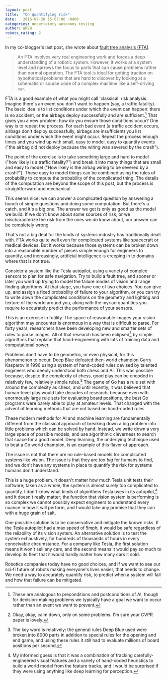 ```yaml
---
layout: post
title:  "On quantifying risk"
date:   2016-07-28 15:07:00 -0400
categories: uncertainty autonomy testing 
author: WRVB
robots_rating: 2
---
```


In my co-blogger's last post, she wrote about [fault tree analysis (FTA)][fta].

> An FTA involves very real engineering work and forces a deep understanding of
> a robotic system. However, it works at a system level and narrows the focus
> to parts that can cause problems rather than normal operation. The FTA tool is
> ideal for getting traction on hypothetical problems that are hard to discover
> by looking at a schematic or source code of a complex machine like a
> self-driving car. 

FTA is a good example of what you might call 'classical' risk analysis. Imagine
there's an event you don't want to happen (say, a traffic fatality). The
basic idea is to list conditions under which the event can happen: there is no
accident, or the airbags deploy successfully and are sufficient.[^ai-terms] That
gives you a new problem: how do you ensure those conditions occur? One way is to
repeat the process. For each bad event (a traffic accident occurs, airbags don't
deploy successfully, airbags are insufficient) you list conditions under which
the event might occur. Repeat the process enough times and you wind up with
small, easy to model, easy to quantify events ("the airbag did not deploy
because the wiring was severed by the crash").

[^ai-terms]: These are analogous to preconditions and postconditions of AI,
    though for decision-making problems we typically have a goal we want to
    occur rather than an event we want to prevent.

The point of the exercise is to take something large and hard to model ("how
likely is a traffic fatality?") and break it into many things that are small and
easy to model ("How likely is the airbag wiring to be severed by a crash?").
These easy to model things can be combined using the rules of probability to
compute the probability of the complicated thing. The details of the computation
are beyond the scope of this post, but the process is straightforward and
mechanical.

This seems nice: we can answer a complicated question by answering a bunch of
simple questions and doing some computation. But there's a catch, and it's a big
one. The answer we get is only as good as the model we build.  If we don't
know about some sources of risk, or we mischaracterize the risk from the
ones we *do* know about, our answer can be completely wrong.

That's not a big deal for the kinds of systems industry has traditionally dealt
with. FTA works quite well even for complicated systems like spacecraft or
medical devices. But it works because those systems can be broken down into a
reasonable number of pieces simple enough for engineers to quantify, and
increasingly, artificial intelligence is creeping in to domains where that is
not true. 

Consider a system like the Tesla autopilot, using a variety of complex sensors
to plan for safe navigation. Try to build a fault tree, and sooner or later
you wind up trying to model the failure modes of vision and range finding
algorithms. At that stage, you have one of two choices. You can give up, and
assign a fixed probability of failure to your algorithm, or you can try to write
down the complicated conditions on the geometry and lighting and texture of the
world around you, along with the myriad quantities you require to accurately
predict the performance of your sensors. 

This is an exercise in futility. The space of reasonable images your vision
algorithm may encounter is enormous in a way that is difficult to parse. For
forty years, researchers have been developing new and smarter sets of rules to
parse images. All of that research has been eclipsed[^vision] by simple
algorithms that replace that hand-engineering with lots of training data and
computational power. 

[^vision]: Okay, okay, calm down, only on some problems. I'm sure your CVPR
    paper is lovely.

Problems don't have to be geometric, or even physical, for this phenomenon to
occur.  Deep Blue defeated then-world champion Garry Kasparov in 1996 using a
system of hand-coded rules devised by talented engineers who deeply understood
both chess and AI. This was possible because, despite the complexity of chess,
good play can be encoded in relatively few, relatively simple rules.[^deep-blue]
The game of Go has a rule set with around the complexity as chess, and until
recently, it was believed that human-level play would take decades of research,
because even with enormously large rule sets for evaluating board positions, the
best Go programs were barely able to play at amateur levels. That changed with
the advent of learning methods that are *not* based on hand-coded rules. 

[^deep-blue]: The key word is relatively: the general rules Deep Blue used were
    broken into 8000 parts in addition to special rules for the opening and end
    game, and using these rules it still had to evaluate millions of board
    positions per second.

These modern methods for AI and machine learning are fundamentally different
from the classical approach of breaking down a big problem into little problems
which can be solved by hand. Instead, we write down a very large space of
possible models, and use algorithmic cleverness to search that space for a good
model. Deep learning, the underlying technique used to beat a Go world champion,
is an example of this flavor of approach. 

The issue is not that there are no rule-based models for complicated
systems like vision. The issue is that they are *too big* for humans to find,
and we don't have any systems in place to quantify the risk for systems humans
don't understand. 

This is a huge problem. It doesn't matter how much Tesla unit tests their
software; taken as a whole, the system is almost surely too complicated to
quantify. I don't know what kinds of algorithms Tesla uses in its
autopilot,[^tesla] and it doesn't really matter; the function that vision system
is performing is so complex we cannot possibly expect engineers to understand
every nuance in how it will perform, and I would take any promise that they can
with a huge grain of salt.

[^tesla]: My informed guess is that it was a combination of tracking
    carefully-engineered visual features and a variety of hand-coded heuristics
    to build a world model from the feature tracks, and I would be surprised if
    they were using anything like deep learning for perception. 

One possible solution is to be conservative and mitigate the known risks. If the
Tesla autopilot had a max speed of 5mph, it would be safe regardless of the
reliability of its vision system. An alternative solution is to test the system
exhaustively, for hundreds of thousands of hours in every conceivable
circumstance. For a company like Tesla, the first solution means it won't sell
any cars, and the second means it would pay so much to develop its fleet that
it would hardly matter how many cars it sold. 

Robotics companies today have no good choices, and if we want to see our sci-fi
future of robots making everyone's lives easier, that needs to change. We need a
way to accurately quantify risk, to predict when a system will fail and how that
failure can be mitigated.

[fta]: https://en.wikipedia.org/wiki/Fault_tree_analysis

